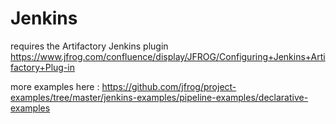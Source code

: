 # Jenkins

requires the Artifactory Jenkins plugin
https://www.jfrog.com/confluence/display/JFROG/Configuring+Jenkins+Artifactory+Plug-in

more examples here : https://github.com/jfrog/project-examples/tree/master/jenkins-examples/pipeline-examples/declarative-examples
